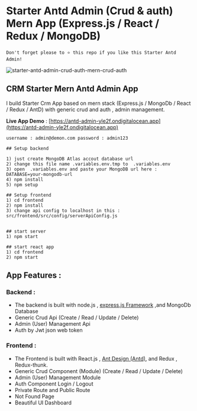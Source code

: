 # Starter Antd Admin (Crud & auth) Mern App (Express.js / React / Redux / MongoDB)

```
Don't forget please to ⭐ this repo if you like this Starter Antd Admin!
```

![starter-antd-admin-crud-auth-mern-crud-auth](https://dev-to-uploads.s3.amazonaws.com/uploads/articles/opp4yj177dizyaosah0o.png)

## CRM Starter Mern Antd Admin App

I build Starter Crm App based on mern stack (Express.js / MongoDb / React / Redux / AntD) with generic crud and auth , admin management.

**Live App Demo** : [https://antd-admin-yle2f.ondigitalocean.app](https://antd-admin-yle2f.ondigitalocean.app)

`username : admin@demon.com password : admin123`

```
## Setup backend

1) just create MongoDB Atlas accout database url
2) change this file name .variables.env.tmp to  .variables.env
3) open  .variables.env and paste your MongoDB url here :  DATABASE=your-mongodb-url
4) npm install
5) npm setup

## Setup frontend
1) cd frontend
2) npm install
3) change api config to localhost in this : src/frontend/src/config/serverApiConfig.js


## start server
1) npm start

## start react app
1) cd frontend
2) npm start

```

## App Features :

### Backend :

- The backend is built with node.js , [express.js Framework](https://expressjs.com/) ,and MongoDb Database
- Generic Crud Api (Create / Read / Update / Delete)
- Admin (User) Management Api
- Auth by Jwt json web token

### Frontend :

- The Frontend is built with React.js , [Ant Design (Antd)](https://ant.design/), and Redux , Redux-thunk.
- Generic Crud Component (Module) (Create / Read / Update / Delete)
- Admin (User) Management Module
- Auth Component Login / Logout
- Private Route and Public Route
- Not Found Page
- Beautiful UI Dashboard

